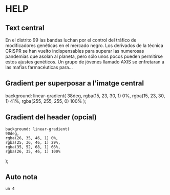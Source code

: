 # HELP


## Text central
En el distrito 99 las bandas luchan por el control del tráfico de modificadores genéticas en el mercado negro. Los derivados de la técnica CRISPR se han vuelto indispensables para superar las numerosas pandemias que asolan al planeta, pero sólo unos pocos pueden permitirse estos ajustes genéticos. Un grupo de jóvenes llamado AXIS se enfretaran a las mafias farmacéuticas para... 

## Gradient per superposar a l'imatge central
  background: linear-gradient(
    38deg,
    rgba(15, 23, 30, 1) 0%,
    rgba(15, 23, 30, 1) 41%,
    rgba(255, 255, 255, 0) 100%
  );


  ## Gradient del header (opcial)
    background: linear-gradient(
    90deg,
    rgba(26, 35, 46, 1) 0%,
    rgba(25, 36, 46, 1) 29%,
    rgba(35, 52, 68, 1) 66%,
    rgba(26, 35, 46, 1) 100%
  );

  ## Auto nota 
    un 4 
